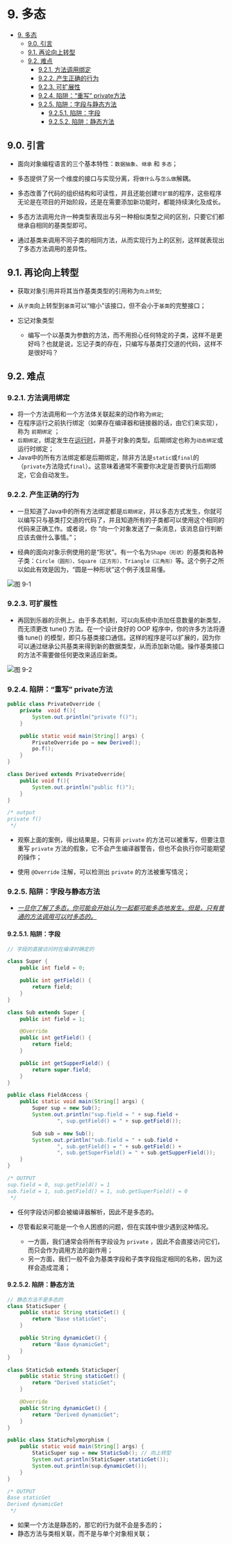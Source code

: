 # 9. 多态

- [9. 多态](#9-多态)
  - [9.0. 引言](#90-引言)
  - [9.1. 再论向上转型](#91-再论向上转型)
  - [9.2. 难点](#92-难点)
    - [9.2.1. 方法调用绑定](#921-方法调用绑定)
    - [9.2.2. 产生正确的行为](#922-产生正确的行为)
    - [9.2.3. 可扩展性](#923-可扩展性)
    - [9.2.4. 陷阱：“重写” private方法](#924-陷阱重写-private方法)
    - [9.2.5. 陷阱：字段与静态方法](#925-陷阱字段与静态方法)
      - [9.2.5.1. 陷阱：字段](#9251-陷阱字段)
      - [9.2.5.2. 陷阱：静态方法](#9252-陷阱静态方法)

## 9.0. 引言

- 面向对象编程语言的三个基本特性：`数据抽象`、`继承` 和 `多态`；
  
- 多态提供了另一个维度的接口与实现分离，将`做什么`与`怎么做`解耦。

- 多态改善了代码的组织结构和可读性，并且还能创建`可扩展`的程序，这些程序无论是在项目的开始阶段，还是在需要添加新功能时，都能持续演化及成长。

- 多态方法调用允许一种类型表现出与另一种相似类型之间的区别，只要它们都继承自相同的基类型即可。

- 通过基类来调用不同子类的相同方法，从而实现行为上的区别，这样就表现出了多态方法调用的差异性。

## 9.1. 再论向上转型

- 获取对象引用并将其当作基类类型的引用称为`向上转型`;

- 从`子类`向上转型到`基类`可以“缩小”该接口，但不会小于`基类`的完整接口；

- 忘记对象类型
  - 编写一个以基类为参数的方法，而不用担心任何特定的子类，这样不是更好吗？也就是说，忘记子类的存在，只编写与基类打交道的代码，这样不是很好吗？

## 9.2. 难点

### 9.2.1. 方法调用绑定

- 将一个方法调用和一个方法体关联起来的动作称为`绑定`;
- 在程序运行之前执行绑定（如果存在编译器和链接器的话，由它们来实现），称为 `前期绑定` ；
- `后期绑定`，绑定发生在<u>运行时</u>，并基于对象的类型。后期绑定也称为`动态绑定`或运行时绑定；
- Java中的所有方法绑定都是后期绑定，除非方法是`static`或`final`的（`private`方法隐式`final`）。这意味着通常不需要你决定是否要执行后期绑定，它会自动发生。

### 9.2.2. 产生正确的行为

- 一旦知道了Java中的所有方法绑定都是`后期绑定`，并以多态方式发生，你就可以编写只与基类打交道的代码了，并且知道所有的子类都可以使用这个相同的代码来正确工作。或者说，你 “向一个对象发送了一条消息，该消息自行判断应该去做什么事情。”；

- 经典的面向对象示例使用的是“形状”。有一个名为`Shape（形状）`的基类和各种子类：`Circle（圆形）、Square（正方形）、Triangle（三角形）`等。这个例子之所以如此有效是因为，“圆是一种形状”这个例子浅显易懂。

![图 9-1](./imgs/9-1.png)

### 9.2.3. 可扩展性

- 再回到乐器的示例上。由于多态机制，可以向系统中添加任意数量的新类型，而无须更改 tune() 方法。在一个设计良好的 OOP 程序中，你的许多方法将遵循 tune() 的模型，即只与基类接口通信。这样的程序是可以扩展的，因为你可以通过继承公共基类来得到新的数据类型，从而添加新功能。操作基类接口的方法不需要做任何更改来适应新类。

![图 9-2](./imgs/9-2.png)

### 9.2.4. 陷阱：“重写” private方法

``` java
public class PrivateOverride {
    private  void f(){
        System.out.println("private f()");
    }

    public static void main(String[] args) {
        PrivateOverride po = new Derived();
        po.f();
    }
}

class Derived extends PrivateOverride{
    public void f(){
        System.out.println("public f()");
    }
}

/* output
private f()
 */
```

- 观察上面的案例，得出结果是，只有非 `private` 的方法可以被重写，但要注意重写 `private` 方法的假象，它不会产生编译器警告，但也不会执行你可能期望的操作；

- 使用 `@Override` 注解，可以检测出 `private` 的方法被重写情况；

### 9.2.5. 陷阱：字段与静态方法

- *<u>一旦你了解了多态，你可能会开始认为一起都可能多态地发生。但是，只有普通的方法调用可以时多态的。</u>*

#### 9.2.5.1. 陷阱：字段

``` java
// 字段的直接访问时在编译时确定的

class Super {
    public int field = 0;

    public int getField() {
        return field;
    }
}

class Sub extends Super {
    public int field = 1;

    @Override
    public int getField() {
        return field;
    }

    public int getSupperField() {
        return super.field;
    }
}

public class FieldAccess {
    public static void main(String[] args) {
        Super sup = new Sub();
        System.out.println("sup.field = " + sup.field +
                ", sup.getField() = " + sup.getField());

        Sub sub = new Sub();
        System.out.println("sub.field = " + sub.field +
                ", sub.getField() = " + sub.getField() +
                ", sub.getSuperField() = " + sub.getSupperField());
    }
}

/* OUTPUT
sup.field = 0, sup.getField() = 1
sub.field = 1, sub.getField() = 1, sub.getSuperField() = 0
 */
```

- 任何字段访问都会被编译器解析，因此不是多态的。

- 尽管看起来可能是一个令人困惑的问题，但在实践中很少遇到这种情况。
  - 一方面，我们通常会将所有字段设为 `private` ，因此不会直接访问它们，而只会作为调用方法的副作用；
  - 另一方面，我们一般不会为基类字段和子类字段指定相同的名称，因为这样会造成混淆；

#### 9.2.5.2. 陷阱：静态方法

``` java
// 静态方法不是多态的
class StaticSuper {
    public static String staticGet() {
        return "Base staticGet";
    }

    public String dynamicGet() {
        return "Base dynamicGet";
    }
}

class StaticSub extends StaticSuper{
    public static String staticGet() {
        return "Derived staticGet";
    }

    @Override
    public String dynamicGet() {
        return "Derived dynamicGet";
    }
}

public class StaticPolymorphism {
    public static void main(String[] args) {
        StaticSuper sup = new StaticSub(); // 向上转型
        System.out.println(StaticSuper.staticGet());
        System.out.println(sup.dynamicGet());
    }
}

/* OUTPUT
Base staticGet
Derived dynamicGet
 */
```

- 如果一个方法是静态的，那它的行为就不会是多态的；
- 静态方法与类相关联，而不是与单个对象相关联；


